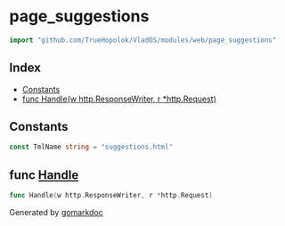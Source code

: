 <!-- Code generated by gomarkdoc. DO NOT EDIT -->

# page\_suggestions

```go
import "github.com/TrueHopolok/VladOS/modules/web/page_suggestions"
```

## Index

- [Constants](<#constants>)
- [func Handle\(w http.ResponseWriter, r \*http.Request\)](<#Handle>)


## Constants

<a name="TmlName"></a>

```go
const TmlName string = "suggestions.html"
```

<a name="Handle"></a>
## func [Handle](<https://github.com/TrueHopolok/VladOS/blob/main/modules/web/page_suggestions/handler.go#L19>)

```go
func Handle(w http.ResponseWriter, r *http.Request)
```



Generated by [gomarkdoc](<https://github.com/princjef/gomarkdoc>)
